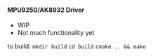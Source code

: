 #### MPU9250/AK8932 Driver 

- WIP
- Not much functionality yet

to build:
`mkdir build`
`cd build`
`cmake .. && make`
